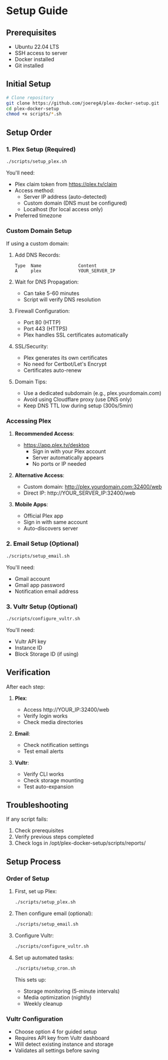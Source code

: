 # Setup Guide

## Prerequisites
- Ubuntu 22.04 LTS
- SSH access to server
- Docker installed
- Git installed

## Initial Setup
```bash
# Clone repository
git clone https://github.com/joereg4/plex-docker-setup.git
cd plex-docker-setup
chmod +x scripts/*.sh
```

## Setup Order

### 1. Plex Setup (Required)
```bash
./scripts/setup_plex.sh
```
You'll need:
- Plex claim token from https://plex.tv/claim
- Access method:
  * Server IP address (auto-detected)
  * Custom domain (DNS must be configured)
  * Localhost (for local access only)
- Preferred timezone

### Custom Domain Setup
If using a custom domain:
1. Add DNS Records:
   ```
   Type  Name              Content
   A     plex              YOUR_SERVER_IP
   ```

2. Wait for DNS Propagation:
   - Can take 5-60 minutes
   - Script will verify DNS resolution

3. Firewall Configuration:
   - Port 80 (HTTP)
   - Port 443 (HTTPS)
   - Plex handles SSL certificates automatically

4. SSL/Security:
   - Plex generates its own certificates
   - No need for Certbot/Let's Encrypt
   - Certificates auto-renew

5. Domain Tips:
   - Use a dedicated subdomain (e.g., plex.yourdomain.com)
   - Avoid using Cloudflare proxy (use DNS only)
   - Keep DNS TTL low during setup (300s/5min)

### Accessing Plex
1. **Recommended Access**:
   - https://app.plex.tv/desktop
     * Sign in with your Plex account
     * Server automatically appears
     * No ports or IP needed

2. **Alternative Access**:
   - Custom domain: http://plex.yourdomain.com:32400/web
   - Direct IP: http://YOUR_SERVER_IP:32400/web

3. **Mobile Apps**:
   - Official Plex app
   - Sign in with same account
   - Auto-discovers server

### 2. Email Setup (Optional)
```bash
./scripts/setup_email.sh
```
You'll need:
- Gmail account
- Gmail app password
- Notification email address

### 3. Vultr Setup (Optional)
```bash
./scripts/configure_vultr.sh
```
You'll need:
- Vultr API key
- Instance ID
- Block Storage ID (if using)

## Verification
After each step:
1. **Plex**:
   - Access http://YOUR_IP:32400/web
   - Verify login works
   - Check media directories

2. **Email**:
   - Check notification settings
   - Test email alerts

3. **Vultr**:
   - Verify CLI works
   - Check storage mounting
   - Test auto-expansion

## Troubleshooting
If any script fails:
1. Check prerequisites
2. Verify previous steps completed
3. Check logs in /opt/plex-docker-setup/scripts/reports/ 

## Setup Process

### Order of Setup
1. First, set up Plex:
   ```bash
   ./scripts/setup_plex.sh
   ```

2. Then configure email (optional):
   ```bash
   ./scripts/setup_email.sh
   ```

3. Configure Vultr:
   ```bash
   ./scripts/configure_vultr.sh
   ```

4. Set up automated tasks:
   ```bash
   ./scripts/setup_cron.sh
   ```
   This sets up:
   - Storage monitoring (5-minute intervals)
   - Media optimization (nightly)
   - Weekly cleanup

### Vultr Configuration
- Choose option 4 for guided setup
- Requires API key from Vultr dashboard
- Will detect existing instance and storage
- Validates all settings before saving 